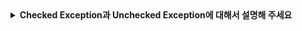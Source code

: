 <details>
  <summary><strong>Checked Exception과 Unchecked Exception에 대해서 설명해 주세요</strong></summary>
  
<br>

**Checked Exception**은 컴파일 시점에 처리해야 하는 예외로 대표적으로 IOException, ClassNotFoundException 등이 있습니다  
이는 예측 가능한 오류 상황(IO, DB 등 외부 환경)을 강제적으로 처리해야 하는 오류입니다(throws, try/catch 등)   
**Unchecked Exception**(Runtime Exception 하위 클래스)은 런타임에 발생하는 예외로 대표적으로 NullPointerException, ArrayIndexOutOfBoundsException 등이 있습니다  
이는 일반적으로 프로그래밍 로직, 개발자 실수으로 인해 발생하는 오류로 강제적으로 처리하지 않아도 됩니다  
이 **두 가지를 나누는 이유**는 개발자가 예측 가능한 오류를 놓치지 않도록 도우면서, 로직상의 오류는 강제하지 않으므로 개발의 편의성(모든 코드에 try/catch 문을 사용할 필요 없음)을 높이기 위해서 입니다.

</details>
